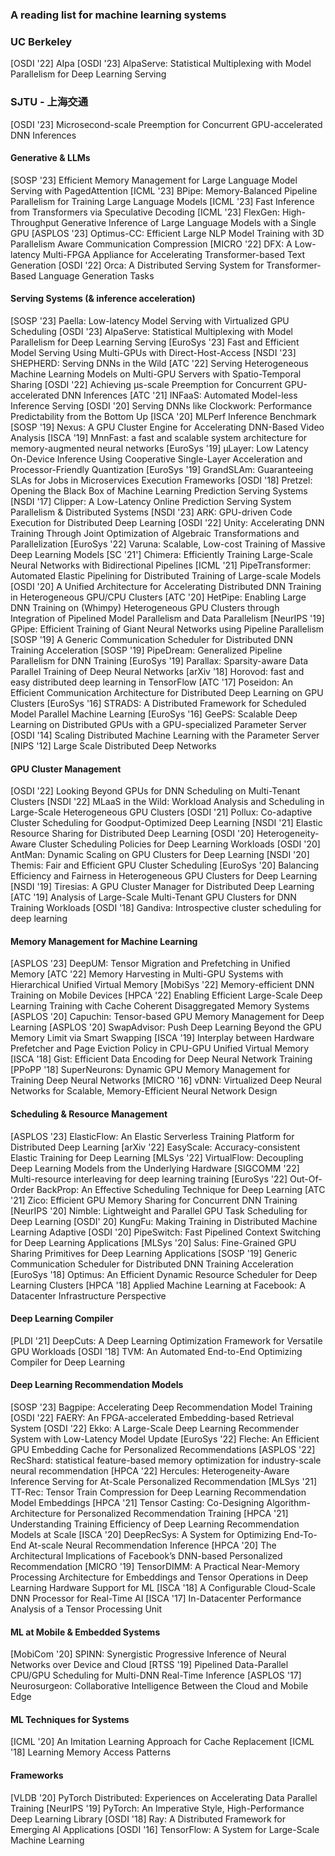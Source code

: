 ### A reading list for machine learning systems

### UC Berkeley 
[OSDI '22] AIpa
[OSDI '23] AlpaServe: Statistical Multiplexing with Model Parallelism for Deep Learning Serving 


### SJTU - 上海交通
[OSDI '23] Microsecond-scale Preemption for Concurrent GPU-accelerated DNN Inferences


#### Generative & LLMs
[SOSP '23] Efficient Memory Management for Large Language Model Serving with PagedAttention
[ICML '23] BPipe: Memory-Balanced Pipeline Parallelism for Training Large Language Models
[ICML '23] Fast Inference from Transformers via Speculative Decoding
[ICML '23] FlexGen: High-Throughput Generative Inference of Large Language Models with a Single GPU
[ASPLOS '23] Optimus-CC: Efficient Large NLP Model Training with 3D Parallelism Aware Communication Compression
[MICRO '22] DFX: A Low-latency Multi-FPGA Appliance for Accelerating Transformer-based Text Generation
[OSDI '22] Orca: A Distributed Serving System for Transformer-Based Language Generation Tasks

#### Serving Systems (& inference acceleration)
[SOSP '23] Paella: Low-latency Model Serving with Virtualized GPU Scheduling
[OSDI '23] AlpaServe: Statistical Multiplexing with Model Parallelism for Deep Learning Serving
[EuroSys '23] Fast and Efficient Model Serving Using Multi-GPUs with Direct-Host-Access
[NSDI '23] SHEPHERD: Serving DNNs in the Wild
[ATC '22] Serving Heterogeneous Machine Learning Models on Multi-GPU Servers with Spatio-Temporal Sharing
[OSDI '22] Achieving μs-scale Preemption for Concurrent GPU-accelerated DNN Inferences
[ATC '21] INFaaS: Automated Model-less Inference Serving
[OSDI '20] Serving DNNs like Clockwork: Performance Predictability from the Bottom Up
[ISCA '20] MLPerf Inference Benchmark
[SOSP '19] Nexus: A GPU Cluster Engine for Accelerating DNN-Based Video Analysis
[ISCA '19] MnnFast: a fast and scalable system architecture for memory-augmented neural networks
[EuroSys '19] μLayer: Low Latency On-Device Inference Using Cooperative Single-Layer Acceleration and Processor-Friendly Quantization
[EuroSys '19] GrandSLAm: Guaranteeing SLAs for Jobs in Microservices Execution Frameworks
[OSDI '18] Pretzel: Opening the Black Box of Machine Learning Prediction Serving Systems
[NSDI '17] Clipper: A Low-Latency Online Prediction Serving System
Parallelism & Distributed Systems
[NSDI '23] ARK: GPU-driven Code Execution for Distributed Deep Learning
[OSDI '22] Unity: Accelerating DNN Training Through Joint Optimization of Algebraic Transformations and Parallelization
[EuroSys '22] Varuna: Scalable, Low-cost Training of Massive Deep Learning Models
[SC '21'] Chimera: Efficiently Training Large-Scale Neural Networks with Bidirectional Pipelines
[ICML '21] PipeTransformer: Automated Elastic Pipelining for Distributed Training of Large-scale Models
[OSDI '20] A Unified Architecture for Accelerating Distributed DNN Training in Heterogeneous GPU/CPU Clusters
[ATC '20] HetPipe: Enabling Large DNN Training on (Whimpy) Heterogeneous GPU Clusters through Integration of Pipelined Model Parallelism and Data Parallelism
[NeurIPS '19] GPipe: Efficient Training of Giant Neural Networks using Pipeline Parallelism
[SOSP '19] A Generic Communication Scheduler for Distributed DNN Training Acceleration
[SOSP '19] PipeDream: Generalized Pipeline Parallelism for DNN Training
[EuroSys '19] Parallax: Sparsity-aware Data Parallel Training of Deep Neural Networks
[arXiv '18] Horovod: fast and easy distributed deep learning in TensorFlow
[ATC '17] Poseidon: An Efficient Communication Architecture for Distributed Deep Learning on GPU Clusters
[EuroSys '16] STRADS: A Distributed Framework for Scheduled Model Parallel Machine Learning
[EuroSys '16] GeePS: Scalable Deep Learning on Distributed GPUs with a GPU-specialized Parameter Server
[OSDI '14] Scaling Distributed Machine Learning with the Parameter Server
[NIPS '12] Large Scale Distributed Deep Networks

#### GPU Cluster Management
[OSDI '22] Looking Beyond GPUs for DNN Scheduling on Multi-Tenant Clusters
[NSDI '22] MLaaS in the Wild: Workload Analysis and Scheduling in Large-Scale Heterogeneous GPU Clusters
[OSDI '21] Pollux: Co-adaptive Cluster Scheduling for Goodput-Optimized Deep Learning
[NSDI '21] Elastic Resource Sharing for Distributed Deep Learning
[OSDI '20] Heterogeneity-Aware Cluster Scheduling Policies for Deep Learning Workloads
[OSDI '20] AntMan: Dynamic Scaling on GPU Clusters for Deep Learning
[NSDI '20] Themis: Fair and Efficient GPU Cluster Scheduling
[EuroSys '20] Balancing Efficiency and Fairness in Heterogeneous GPU Clusters for Deep Learning
[NSDI '19] Tiresias: A GPU Cluster Manager for Distributed Deep Learning
[ATC '19] Analysis of Large-Scale Multi-Tenant GPU Clusters for DNN Training Workloads
[OSDI '18] Gandiva: Introspective cluster scheduling for deep learning

#### Memory Management for Machine Learning
[ASPLOS '23] DeepUM: Tensor Migration and Prefetching in Unified Memory
[ATC '22] Memory Harvesting in Multi-GPU Systems with Hierarchical Unified Virtual Memory
[MobiSys '22] Memory-efficient DNN Training on Mobile Devices
[HPCA '22] Enabling Efficient Large-Scale Deep Learning Training with Cache Coherent Disaggregated Memory Systems
[ASPLOS '20] Capuchin: Tensor-based GPU Memory Management for Deep Learning
[ASPLOS '20] SwapAdvisor: Push Deep Learning Beyond the GPU Memory Limit via Smart Swapping
[ISCA '19] Interplay between Hardware Prefetcher and Page Eviction Policy in CPU-GPU Unified Virtual Memory
[ISCA '18] Gist: Efficient Data Encoding for Deep Neural Network Training
[PPoPP '18] SuperNeurons: Dynamic GPU Memory Management for Training Deep Neural Networks
[MICRO '16] vDNN: Virtualized Deep Neural Networks for Scalable, Memory-Efficient Neural Network Design

#### Scheduling & Resource Management
[ASPLOS '23] ElasticFlow: An Elastic Serverless Training Platform for Distributed Deep Learning
[arXiv '22] EasyScale: Accuracy-consistent Elastic Training for Deep Learning
[MLSys '22] VirtualFlow: Decoupling Deep Learning Models from the Underlying Hardware
[SIGCOMM '22] Multi-resource interleaving for deep learning training
[EuroSys '22] Out-Of-Order BackProp: An Effective Scheduling Technique for Deep Learning
[ATC '21] Zico: Efficient GPU Memory Sharing for Concurrent DNN Training
[NeurIPS '20] Nimble: Lightweight and Parallel GPU Task Scheduling for Deep Learning
[OSDI' 20] KungFu: Making Training in Distributed Machine Learning Adaptive
[OSDI '20] PipeSwitch: Fast Pipelined Context Switching for Deep Learning Applications
[MLSys '20] Salus: Fine-Grained GPU Sharing Primitives for Deep Learning Applications
[SOSP '19] Generic Communication Scheduler for Distributed DNN Training Acceleration
[EuroSys '18] Optimus: An Efficient Dynamic Resource Scheduler for Deep Learning Clusters
[HPCA '18] Applied Machine Learning at Facebook: A Datacenter Infrastructure Perspective

#### Deep Learning Compiler
[PLDI '21] DeepCuts: A Deep Learning Optimization Framework for Versatile GPU Workloads
[OSDI '18] TVM: An Automated End-to-End Optimizing Compiler for Deep Learning

#### Deep Learning Recommendation Models
[SOSP '23] Bagpipe: Accelerating Deep Recommendation Model Training
[OSDI '22] FAERY: An FPGA-accelerated Embedding-based Retrieval System
[OSDI '22] Ekko: A Large-Scale Deep Learning Recommender System with Low-Latency Model Update
[EuroSys '22] Fleche: An Efficient GPU Embedding Cache for Personalized Recommendations
[ASPLOS '22] RecShard: statistical feature-based memory optimization for industry-scale neural recommendation
[HPCA '22] Hercules: Heterogeneity-Aware Inference Serving for At-Scale Personalized Recommendation
[MLSys '21] TT-Rec: Tensor Train Compression for Deep Learning Recommendation Model Embeddings
[HPCA '21] Tensor Casting: Co-Designing Algorithm-Architecture for Personalized Recommendation Training
[HPCA '21] Understanding Training Efficiency of Deep Learning Recommendation Models at Scale
[ISCA '20] DeepRecSys: A System for Optimizing End-To-End At-scale Neural Recommendation Inference
[HPCA '20] The Architectural Implications of Facebook’s DNN-based Personalized Recommendation
[MICRO '19] TensorDIMM: A Practical Near-Memory Processing Architecture for Embeddings and Tensor Operations in Deep Learning
Hardware Support for ML
[ISCA '18] A Configurable Cloud-Scale DNN Processor for Real-Time AI
[ISCA '17] In-Datacenter Performance Analysis of a Tensor Processing Unit

#### ML at Mobile & Embedded Systems
[MobiCom '20] SPINN: Synergistic Progressive Inference of Neural Networks over Device and Cloud
[RTSS '19] Pipelined Data-Parallel CPU/GPU Scheduling for Multi-DNN Real-Time Inference
[ASPLOS '17] Neurosurgeon: Collaborative Intelligence Between the Cloud and Mobile Edge
#### ML Techniques for Systems
[ICML '20] An Imitation Learning Approach for Cache Replacement
[ICML '18] Learning Memory Access Patterns
#### Frameworks
[VLDB '20] PyTorch Distributed: Experiences on Accelerating Data Parallel Training
[NeurIPS '19] PyTorch: An Imperative Style, High-Performance Deep Learning Library
[OSDI '18] Ray: A Distributed Framework for Emerging AI Applications
[OSDI '16] TensorFlow: A System for Large-Scale Machine Learning